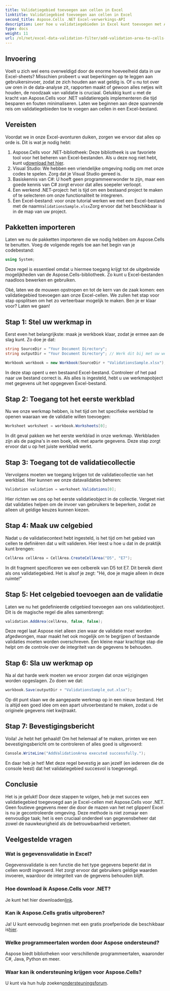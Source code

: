 ```yaml
---
title: Validatiegebied toevoegen aan cellen in Excel
linktitle: Validatiegebied toevoegen aan cellen in Excel
second_title: Aspose.Cells .NET Excel-verwerkings-API
description: Leer hoe u validatiegebieden in Excel kunt toevoegen met Aspose.Cells voor .NET met onze stapsgewijze handleiding. Verbeter uw gegevensintegriteit.
type: docs
weight: 11
url: /nl/net/excel-data-validation-filter/add-validation-area-to-cells-in-excel/
---
```

## Invoering

Voelt u zich wel eens overweldigd door de enorme hoeveelheid data in uw Excel-sheets? Misschien probeert u wat beperkingen op te leggen aan gebruikersinvoer, zodat ze zich houden aan wat geldig is. Of u nu tot over uw oren in de data-analyse zit, rapporten maakt of gewoon alles netjes wilt houden, de noodzaak van validatie is cruciaal. Gelukkig kunt u met de kracht van Aspose.Cells voor .NET validatieregels implementeren die tijd besparen en fouten minimaliseren. Laten we beginnen aan deze spannende reis om validatiegebieden toe te voegen aan cellen in een Excel-bestand.

## Vereisten

Voordat we in onze Excel-avonturen duiken, zorgen we ervoor dat alles op orde is. Dit is wat je nodig hebt:

1.  Aspose.Cells voor .NET-bibliotheek: Deze bibliotheek is uw favoriete tool voor het beheren van Excel-bestanden. Als u deze nog niet hebt, kunt u[download het hier](https://releases.aspose.com/cells/net/).
2. Visual Studio: We hebben een vriendelijke omgeving nodig om met onze codes te spelen. Zorg dat je Visual Studio gereed is.
3. Basiskennis van C#: U hoeft geen programmeerwonder te zijn, maar een goede kennis van C# zorgt ervoor dat alles soepeler verloopt.
4. Een werkend .NET-project: het is tijd om een bestaand project te maken of te selecteren om onze functionaliteit te integreren.
5.  Een Excel-bestand: voor onze tutorial werken we met een Excel-bestand met de naam`ValidationsSample.xlsx`Zorg ervoor dat het beschikbaar is in de map van uw project.

## Pakketten importeren

Laten we nu de pakketten importeren die we nodig hebben om Aspose.Cells te benutten. Voeg de volgende regels toe aan het begin van je codebestand:

```csharp
using System;
```

Deze regel is essentieel omdat u hiermee toegang krijgt tot de uitgebreide mogelijkheden van de Aspose.Cells-bibliotheek. Zo kunt u Excel-bestanden naadloos bewerken en gebruiken.

Oké, laten we de mouwen opstropen en tot de kern van de zaak komen: een validatiegebied toevoegen aan onze Excel-cellen. We zullen het stap voor stap opsplitsen om het zo verteerbaar mogelijk te maken. Ben je er klaar voor? Laten we gaan!

## Stap 1: Stel uw werkmap in

Eerst even het belangrijkste: maak je werkboek klaar, zodat je ermee aan de slag kunt. Zo doe je dat:

```csharp
string SourceDir = "Your Document Directory";
string outputDir = "Your Document Directory"; // Werk dit bij met uw werkelijke paden.

Workbook workbook = new Workbook(SourceDir + "ValidationsSample.xlsx");
```

In deze stap opent u een bestaand Excel-bestand. Controleer of het pad naar uw bestand correct is. Als alles is ingesteld, hebt u uw werkmapobject met gegevens uit het opgegeven Excel-bestand.

## Stap 2: Toegang tot het eerste werkblad

Nu we onze werkmap hebben, is het tijd om het specifieke werkblad te openen waaraan we de validatie willen toevoegen:

```csharp
Worksheet worksheet = workbook.Worksheets[0];
```

In dit geval pakken we het eerste werkblad in onze werkmap. Werkbladen zijn als de pagina's in een boek, elk met aparte gegevens. Deze stap zorgt ervoor dat u op het juiste werkblad werkt.

## Stap 3: Toegang tot de validatiecollectie

Vervolgens moeten we toegang krijgen tot de validatiecollectie van het werkblad. Hier kunnen we onze datavalidaties beheren:

```csharp
Validation validation = worksheet.Validations[0];
```

Hier richten we ons op het eerste validatieobject in de collectie. Vergeet niet dat validaties helpen om de invoer van gebruikers te beperken, zodat ze alleen uit geldige keuzes kunnen kiezen.

## Stap 4: Maak uw celgebied

Nadat u de validatiecontext hebt ingesteld, is het tijd om het gebied van cellen te definiëren dat u wilt valideren. Hier leest u hoe u dat in de praktijk kunt brengen:

```csharp
CellArea cellArea = CellArea.CreateCellArea("D5", "E7");
```

In dit fragment specificeren we een celbereik van D5 tot E7. Dit bereik dient als ons validatiegebied. Het is alsof je zegt: "Hé, doe je magie alleen in deze ruimte!"

## Stap 5: Het celgebied toevoegen aan de validatie

Laten we nu het gedefinieerde celgebied toevoegen aan ons validatieobject. Dit is de magische regel die alles samenbrengt:

```csharp
validation.AddArea(cellArea, false, false);
```

Deze regel laat Aspose niet alleen zien waar de validatie moet worden afgedwongen, maar maakt het ook mogelijk om te begrijpen of bestaande validaties moeten worden overschreven. Een kleine maar krachtige stap die helpt om de controle over de integriteit van de gegevens te behouden.

## Stap 6: Sla uw werkmap op

Na al dat harde werk moeten we ervoor zorgen dat onze wijzigingen worden opgeslagen. Zo doen we dat:

```csharp
workbook.Save(outputDir + "ValidationsSample_out.xlsx");
```

Op dit punt slaan we de aangepaste werkmap op in een nieuw bestand. Het is altijd een goed idee om een apart uitvoerbestand te maken, zodat u de originele gegevens niet kwijtraakt.

## Stap 7: Bevestigingsbericht

Voila! Je hebt het gehaald! Om het helemaal af te maken, printen we een bevestigingsbericht om te controleren of alles goed is uitgevoerd:

```csharp
Console.WriteLine("AddValidationArea executed successfully.");
```

En daar heb je het! Met deze regel bevestig je aan jezelf (en iedereen die de console leest) dat het validatiegebied succesvol is toegevoegd.

## Conclusie

Het is je gelukt! Door deze stappen te volgen, heb je met succes een validatiegebied toegevoegd aan je Excel-cellen met Aspose.Cells voor .NET. Geen foutieve gegevens meer die door de mazen van het net glippen! Excel is nu je gecontroleerde omgeving. Deze methode is niet zomaar een eenvoudige taak; het is een cruciaal onderdeel van gegevensbeheer dat zowel de nauwkeurigheid als de betrouwbaarheid verbetert.

## Veelgestelde vragen

### Wat is gegevensvalidatie in Excel?
Gegevensvalidatie is een functie die het type gegevens beperkt dat in cellen wordt ingevoerd. Het zorgt ervoor dat gebruikers geldige waarden invoeren, waardoor de integriteit van de gegevens behouden blijft.

### Hoe download ik Aspose.Cells voor .NET?
 Je kunt het hier downloaden[link](https://releases.aspose.com/cells/net/).

### Kan ik Aspose.Cells gratis uitproberen?
 Ja! U kunt eenvoudig beginnen met een gratis proefperiode die beschikbaar is[hier](https://releases.aspose.com/).

### Welke programmeertalen worden door Aspose ondersteund?
Aspose biedt bibliotheken voor verschillende programmeertalen, waaronder C#, Java, Python en meer.

### Waar kan ik ondersteuning krijgen voor Aspose.Cells?
 U kunt via hun hulp zoeken[ondersteuningsforum](https://forum.aspose.com/c/cells/9).